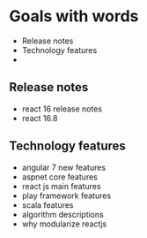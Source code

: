 # Goals with words

- Release notes
- Technology features
- 
  
## Release notes
- react 16 release notes
- react 16.8

## Technology features
- angular 7 new features
- aspnet core features
- react js main features
- play framework features
- scala features
- algorithm descriptions
- why modularize reactjs